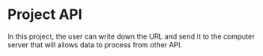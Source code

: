 # Project API
In this project, the user can write down the URL and send it to the computer server that will allows data to process from other API.
